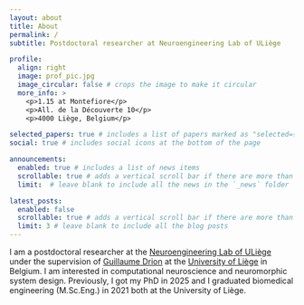 ```yaml
---
layout: about
title: About
permalink: /
subtitle: Postdoctoral researcher at Neuroengineering Lab of ULiège

profile:
  align: right
  image: prof_pic.jpg
  image_circular: false # crops the image to make it circular
  more_info: >
    <p>1.15 at Montefiore</p>
    <p>All. de la Découverte 10</p>
    <p>4000 Liège, Belgium</p>

selected_papers: true # includes a list of papers marked as "selected={true}"
social: true # includes social icons at the bottom of the page

announcements:
  enabled: true # includes a list of news items
  scrollable: true # adds a vertical scroll bar if there are more than 3 news items
  limit:  # leave blank to include all the news in the `_news` folder

latest_posts:
  enabled: false
  scrollable: true # adds a vertical scroll bar if there are more than 3 new posts items
  limit: 3 # leave blank to include all the blog posts
---
```


I am a postdoctoral researcher at the [Neuroengineering Lab of ULiège](https://www.neuroengineering.uliege.be/) under the supervision of [Guillaume Drion](https://sites.google.com/site/gdrion25/) at the [University of Liège](https://www.uliege.be) in Belgium. I am interested in computational neuroscience and neuromorphic system design. Previously, I got my PhD in 2025 and I graduated biomedical engineering (M.Sc.Eng.) in 2021 both at the University of Liège.
